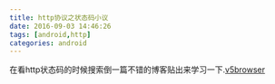 ```yaml
---
title: http协议之状态码小议
date: 2016-09-03 14:46:26
tags: [android,http]
categories: android
---
```

在看http状态码的时候搜索倒一篇不错的博客贴出来学习一下.[v5browser
](http://v5browser.iteye.com/blog/1769789)